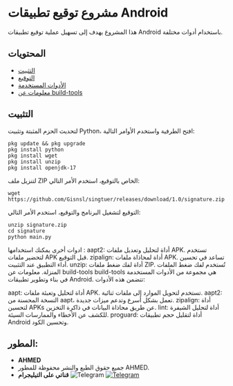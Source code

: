 # مشروع توقيع تطبيقات Android

هذا المشروع يهدف إلى تسهيل عملية توقيع تطبيقات Android باستخدام أدوات مختلفة.

## المحتويات

- [التثبيت](#التثبيت)
- [التوقيع](#التوقيع)
- [الأدوات المستخدمة](#الأدوات-المستخدمة)
- [معلومات عن build-tools](#معلومات-عن-build-tools)

## التثبيت

لتحديث الحزم المثبتة وتثبيت Python، افتح الطرفية واستخدم الأوامر التالية:

    
    pkg update && pkg upgrade
    pkg install python
    pkg install wget
    pkg install unzip
    pkg install openjdk-17

لتنزيل ملف ZIP الخاص بالتوقيع، استخدم الأمر التالي:

    wget https://github.com/Gisnsl/singtuer/releases/download/1.0/signature.zip
التوقيع
لتشغيل البرنامج والتوقيع، استخدم الأمر التالي:


    
    unzip signature.zip
    cd signature
    python main.py
    
ادوات أخرى يمكنك استخدامها :
aapt2: أداة لتحليل وتعديل ملفات APK. تستخدم لتحضير ملفات APK قبل التوقيع.
zipalign: أداة لمحاذاة ملفات APK. تساعد في تحسين أداء التطبيق عند التثبيت.
unzip: أداة لفك ضغط ملفات ZIP. تُستخدم لفك ضغط الملفات المنزلة.
معلومات عن build-tools
build-tools هي مجموعة من الأدوات المستخدمة في بناء وتطوير تطبيقات Android. تتضمن هذه الأدوات:

aapt: أداة لتحليل وتعبئة ملفات APK. تستخدم لتحويل الموارد إلى ملفات ثنائية.
aapt2: النسخة المحسنة من aapt، تعمل بشكل أسرع وتدعم ميزات جديدة.
zipalign: أداة لتحسين APKs عن طريق محاذاة البيانات في ذاكرة التخزين.
lint: أداة لتحليل الشيفرة للكشف عن الأخطاء والممارسات السيئة.
proguard: أداة لتقليل حجم تطبيقات Android وتحسين الكود.

## المطور:
- **AHMED**
- جميع حقوق الطبع والنشر محفوظة للمطور AHMED.
- **قناتي على التيليجرام**
![Telegram](https://img.shields.io/badge/Telegram-Join%20Chat-blue.svg) [![Telegram](https://img.icons8.com/color/48/000000/telegram-app.png)](https://t.me/maho9s)
